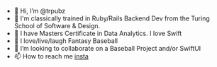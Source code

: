 - 👋 Hi, I’m @trpubz
- 📖 I'm classically trained in Ruby/Rails Backend Dev from the Turing School of Software & Design.
- 🌱 I have Masters Certificate in Data Analytics.  I love Swift
- 💞️ I love/live/laugh Fantasy Baseball
- 👀 I’m looking to collaborate on a Baseball Project and/or SwiftUI
- 📫 How to reach me [insta](instagram.com/trpubz)

<!---
trpubz/trpubz is a ✨ special ✨ repository because its `README.md` (this file) appears on your GitHub profile.
You can click the Preview link to take a look at your changes.
--->
